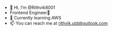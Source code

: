 - 👋 Hi, I’m @Rithvik8001
- Frontend Engineer🩵
- 🌱 Currently learning AWS
- 📫 You can reach me at rithvik.utd@outlook.com

<!---
Rithvik8001/Rithvik8001 is a ✨ special ✨ repository because its `README.md` (this file) appears on your GitHub profile.
You can click the Preview link to take a look at your changes.
--->
